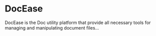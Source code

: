 # DocEase
DocEase is the Doc utility platform that provide all necessary tools for managing and manipulating document files...
